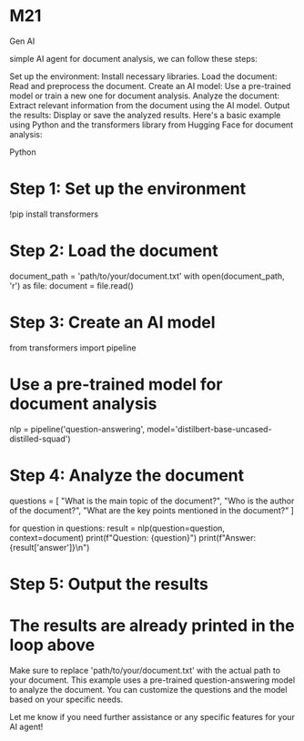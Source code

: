 # M21
Gen AI

simple AI agent for document analysis, we can follow these steps:

Set up the environment: Install necessary libraries.
Load the document: Read and preprocess the document.
Create an AI model: Use a pre-trained model or train a new one for document analysis.
Analyze the document: Extract relevant information from the document using the AI model.
Output the results: Display or save the analyzed results.
Here's a basic example using Python and the transformers library from Hugging Face for document analysis:

Python
# Step 1: Set up the environment
!pip install transformers

# Step 2: Load the document
document_path = 'path/to/your/document.txt'
with open(document_path, 'r') as file:
    document = file.read()

# Step 3: Create an AI model
from transformers import pipeline

# Use a pre-trained model for document analysis
nlp = pipeline('question-answering', model='distilbert-base-uncased-distilled-squad')

# Step 4: Analyze the document
questions = [
    "What is the main topic of the document?",
    "Who is the author of the document?",
    "What are the key points mentioned in the document?"
]

for question in questions:
    result = nlp(question=question, context=document)
    print(f"Question: {question}")
    print(f"Answer: {result['answer']}\n")

# Step 5: Output the results
# The results are already printed in the loop above
Make sure to replace 'path/to/your/document.txt' with the actual path to your document. This example uses a pre-trained question-answering model to analyze the document. You can customize the questions and the model based on your specific needs.

Let me know if you need further assistance or any specific features for your AI agent!
